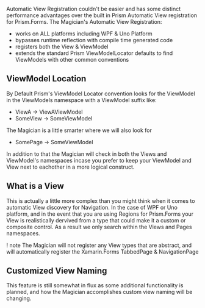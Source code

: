 Automatic View Registration couldn't be easier and has some distinct performance advantages over the built in Prism Automatic View registration for Prism.Forms. The Magician's Automatic View Registration:

- works on ALL platforms including WPF & Uno Platform
- bypasses runtime reflection with compile time generated code
- registers both the View & ViewModel
- extends the standard Prism ViewModelLocator defaults to find ViewModels with other common conventions

## ViewModel Location

By Default Prism's ViewModel Locator convention looks for the ViewModel in the ViewModels namespace with a ViewModel suffix like:

- ViewA -> ViewAViewModel
- SomeView -> SomeViewModel

The Magician is a little smarter where we will also look for

- SomePage -> SomeViewModel

In addition to that the Magician will check in both the Views and ViewModel's namespaces incase you prefer to keep your ViewModel and View next to eachother in a more logical construct.

## What is a View

This is actually a little more complex than you might think when it comes to automatic View discovery for Navigation. In the case of WPF or Uno platform, and in the event that you are using Regions for Prism.Forms your View is realistically dervived from a type that could make it a custom or composite control. As a result we only search within the Views and Pages namespaces.

! note
    The Magician will not register any View types that are abstract, and will automatically register the Xamarin.Forms TabbedPage & NavigationPage

## Customized View Naming

This feature is still somewhat in flux as some additional functionality is planned, and how the Magician accomplishes custom view naming will be changing.